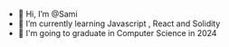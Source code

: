 

- 👋 Hi, I’m @Sami 
- 🌱 I’m currently learning Javascript , React and Solidity
- 🏫 I'm going to graduate in Computer Science in 2024




